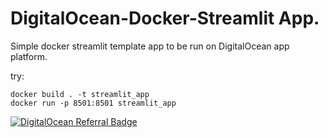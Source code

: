 # DigitalOcean-Docker-Streamlit App.

Simple docker streamlit template app to be run on DigitalOcean app platform.

try:
```
docker build . -t streamlit_app
docker run -p 8501:8501 streamlit_app
```

[![DigitalOcean Referral Badge](https://web-platforms.sfo2.cdn.digitaloceanspaces.com/WWW/Badge%201.svg)](https://www.digitalocean.com/?refcode=a42cc842048c&utm_campaign=Referral_Invite&utm_medium=Referral_Program&utm_source=badge)
